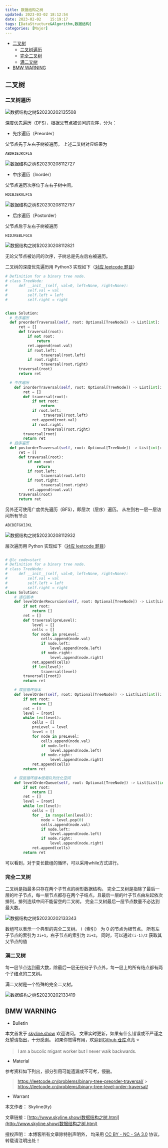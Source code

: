 ```yaml
---
title: 数据结构之树
updated: 2023-03-02	18:12:54
date: 2023-02-02	15:19:17
tags: [DataStructure&Algorithm,数据结构]
categories: [Major]
---
```

            
            

<!-- @import "[TOC]" {cmd="toc" depthFrom=1 depthTo=6 orderedList=false} -->

<!-- code_chunk_output -->

  - [二叉树](#二叉树)
    - [二叉树遍历](#二叉树遍历)
    - [完全二叉树](#完全二叉树)
    - [满二叉树](#满二叉树)
  - [BMW WARNING](#bmw-warning)

<!-- /code_chunk_output -->

## 二叉树

### 二叉树遍历

![数据结构之树$20230202135508](https://raw.githubusercontent.com/skylinety/blog-pics/master/imgs/%E6%95%B0%E6%8D%AE%E7%BB%93%E6%9E%84%E4%B9%8B%E6%A0%91%2420230202135508.png)

深度优先遍历（DFS），根据父节点被访问的次序，分为：

- 先序遍历（Preorder）

父节点先于左右子树被遍历。
上述二叉树对应结果为

```jsx
ABDHIEJKCFLG
```

![数据结构之树$20230208112727](https://raw.githubusercontent.com/skylinety/blog-pics/master/imgs/%E6%95%B0%E6%8D%AE%E7%BB%93%E6%9E%84%E4%B9%8B%E6%A0%91%2420230208112727.png)

- 中序遍历（Inorder）

父节点遍历次序位于左右子树中间。

```jsx
HDIBJEKALFCG
```

![数据结构之树$20230208112757](https://raw.githubusercontent.com/skylinety/blog-pics/master/imgs/%E6%95%B0%E6%8D%AE%E7%BB%93%E6%9E%84%E4%B9%8B%E6%A0%91%2420230208112757.png)

- 后序遍历（Postorder）

父节点后于左右子树被遍历

```jsx
HIDJKEBLFGCA
```

![数据结构之树$20230208112821](https://raw.githubusercontent.com/skylinety/blog-pics/master/imgs/%E6%95%B0%E6%8D%AE%E7%BB%93%E6%9E%84%E4%B9%8B%E6%A0%91%2420230208112821.png)

无论父节点被访问的次序，子树总是先左后右被遍历。

二叉树的深度优先遍历用 Python3 实现如下（[对应 leetcode 题目](https://leetcode.cn/problems/binary-tree-preorder-traversal/)）

```py
# Definition for a binary tree node.
# class TreeNode:
#     def __init__(self, val=0, left=None, right=None):
#         self.val = val
#         self.left = left
#         self.right = right


class Solution:
  # 先序遍历
  def preorderTraversal(self, root: Optional[TreeNode]) -> List[int]:
      ret = []
      def traversal(root):
          if not root:
              return
          ret.append(root.val)
          if root.left:
                traversal(root.left)
          if root.right:
                traversal(root.right)
      traversal(root)
      return ret

  # 中序遍历
    def inorderTraversal(self, root: Optional[TreeNode]) -> List[int]:
        ret = []
        def traversal(root):
            if not root:
                return
            if root.left:
                 traversal(root.left)
            ret.append(root.val)
            if root.right:
                 traversal(root.right)
        traversal(root)
        return ret
  # 后序遍历
  def postorderTraversal(self, root: Optional[TreeNode]) -> List[int]:
      ret = []
      def traversal(root):
          if not root:
              return
          if root.left:
                traversal(root.left)
          if root.right:
                traversal(root.right)
          ret.append(root.val)
      traversal(root)
      return ret

```

另外还可使用广度优先遍历（BFS），即层次（层序）遍历。
从左到右一层一层访问所有节点

```jsx
ABCDEFGHIJKL
```

![数据结构之树$20230208112932](https://raw.githubusercontent.com/skylinety/blog-pics/master/imgs/%E6%95%B0%E6%8D%AE%E7%BB%93%E6%9E%84%E4%B9%8B%E6%A0%91%2420230208112932.png)

层次遍历用 Python 实现如下（[对应 leetcode 题目](https://leetcode.cn/problems/binary-tree-level-order-traversal/)）

```py

# @lc code=start
# Definition for a binary tree node.
# class TreeNode:
#     def __init__(self, val=0, left=None, right=None):
#         self.val = val
#         self.left = left
#         self.right = right
class Solution:
    # 递归版本
    def levelOrderRecursion(self, root: Optional[TreeNode]) -> List[List[int]]:
        if not root:
            return []
        ret = []
        def traversal(preLevel):
            level = []
            cells = []
            for node in preLevel:
                cells.append(node.val)
                if node.left:
                    level.append(node.left)
                if node.right:
                    level.append(node.right)
            ret.append(cells)
            if len(level):
                traversal(level)
        traversal([root])
        return ret

    # 双层循环版本
    def levelOrder(self, root: Optional[TreeNode]) -> List[List[int]]:
        if not root:
            return []
        ret = []
        level = [root]
        while len(level):
            cells = []
            preLevel = level
            level = []
            for node in preLevel:
                cells.append(node.val)
                if node.left:
                    level.append(node.left)
                if node.right:
                    level.append(node.right)
            ret.append(cells)
        return ret

    # 双层循环版本使用队列优化空间
    def levelOrderQueue(self, root: Optional[TreeNode]) -> List[List[int]]:
        if not root:
            return []
        ret = []
        level = [root]
        while len(level):
            cells = []
            for _ in range(len(level)):
                node = level.pop(0)
                cells.append(node.val)
                if node.left:
                    level.append(node.left)
                if node.right:
                    level.append(node.right)
            ret.append(cells)
        return ret
```
可以看到，对于变长数组的循环，可以采用while方式进行。
### 完全二叉树
<!--more-->

二叉树是指最多只存在两个子节点的树形数据结构。
完全二叉树是指除了最后一层的叶子节点，每一层节点都存在两个子结点，且最后一层的叶子节点由左起依次排列，排列连续中间不能留空的二叉树。
完全二叉树最后一层节点数量不必达到最大数。

![数据结构之树$20230202133343](https://raw.githubusercontent.com/skylinety/blog-pics/master/imgs/%E6%95%B0%E6%8D%AE%E7%BB%93%E6%9E%84%E4%B9%8B%E6%A0%91%2420230202133343.png)

数组可以表示一个典型的完全二叉树。
i（索引） 为 0 的节点为根节点。
所有左子节点的索引为 `2i+1`，右子节点的索引为 `2i+2`。
同时，可以通过`(i-1)/2` 获取其父节点的值

### 满二叉树

每一层节点达到最大数，除最后一层无任何子节点外，每一层上的所有结点都有两个子结点的二叉树。

满二叉树是一个特殊的完全二叉树。

![数据结构之树$20230202133419](https://raw.githubusercontent.com/skylinety/blog-pics/master/imgs/%E6%95%B0%E6%8D%AE%E7%BB%93%E6%9E%84%E4%B9%8B%E6%A0%91%2420230202133419.png)

## BMW WARNING

- Bulletin

本文首发于 [skyline.show](http://www.skyline.show) 欢迎访问。
文章实时更新，如果有什么错误或不严谨之处望请指出，十分感谢。
如果你觉得有用，欢迎到[Github 仓库](https://github.com/skylinety/Blog)点亮 ⭐️

> I am a bucolic migant worker but I never walk backwards.

- Material

参考资料如下列出，部分引用可能遗漏或不可考，侵删。

> https://leetcode.cn/problems/binary-tree-preorder-traversal/ > https://leetcode.cn/problems/binary-tree-level-order-traversal/

- Warrant

本文作者： Skyline(lty)

文章链接：[http://www.skyline.show/数据结构之树.html](http://www.skyline.show/数据结构之树.html)

授权声明： 本博客所有文章除特别声明外， 均采用 [CC BY - NC - SA 3.0](https://creativecommons.org/licenses/by-nc-sa/3.0/deed.zh) 协议。 转载请注明出处！
